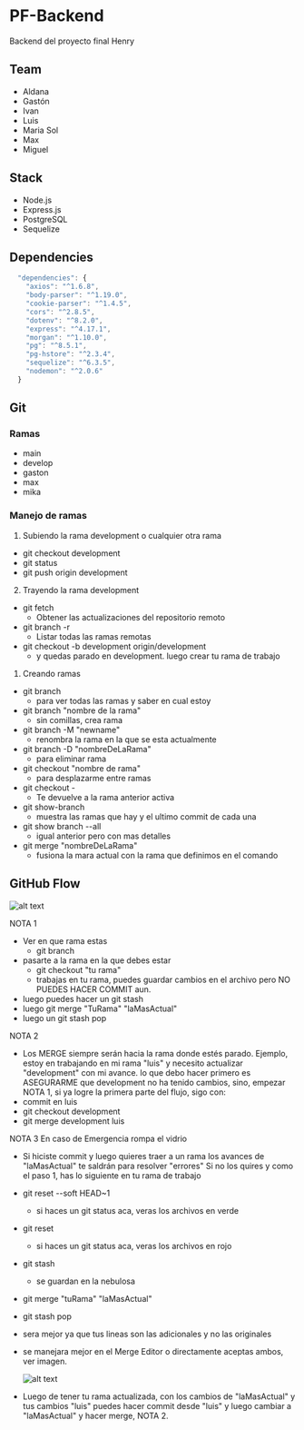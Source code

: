 # PF-Backend

Backend del proyecto final Henry

## Team

- Aldana
- Gastón
- Ivan
- Luis
- Maria Sol
- Max
- Miguel

## Stack

- Node.js
- Express.js
- PostgreSQL
- Sequelize

## Dependencies

```js
  "dependencies": {
    "axios": "^1.6.8",
    "body-parser": "^1.19.0",
    "cookie-parser": "^1.4.5",
    "cors": "^2.8.5",
    "dotenv": "^8.2.0",
    "express": "^4.17.1",
    "morgan": "^1.10.0",
    "pg": "^8.5.1",
    "pg-hstore": "^2.3.4",
    "sequelize": "^6.3.5",
    "nodemon": "^2.0.6"
  }
```

## Git

### Ramas

- main
- develop
- gaston
- max
- mika

### Manejo de ramas

1. Subiendo la rama development o cualquier otra rama

- git checkout development
- git status
- git push origin development

2. Trayendo la rama development

- git fetch
  - Obtener las actualizaciones del repositorio remoto
- git branch -r
  - Listar todas las ramas remotas
- git checkout -b development origin/development
  - y quedas parado en development. luego crear tu rama de trabajo

1. Creando ramas

- git branch
  - para ver todas las ramas y saber en cual estoy
- git branch "nombre de la rama"
  - sin comillas, crea rama
- git branch -M "newname"
  - renombra la rama en la que se esta actualmente
- git branch -D "nombreDeLaRama"
  - para eliminar rama
- git checkout "nombre de rama"
  - para desplazarme entre ramas
-	git checkout -
	-	Te devuelve a la rama anterior activa
- git show-branch
  - muestra las ramas que hay y el ultimo commit de cada una
- git show branch --all
  - igual anterior pero con mas detalles
- git merge "nombreDeLaRama"
  - fusiona la mara actual con la rama que definimos en el comando

## GitHub Flow

  ![alt text](GitFlow.png)

NOTA 1

- Ver en que rama estas
  - git branch
- pasarte a la rama en la que debes estar
  - git checkout "tu rama"
  - trabajas en tu rama, puedes guardar cambios en el archivo pero NO PUEDES HACER COMMIT aun.
- luego puedes hacer un git stash
- luego git merge "TuRama" "laMasActual"
- luego un git stash pop

NOTA 2

- Los MERGE siempre serán hacia la rama donde estés parado.
Ejemplo, estoy en trabajando en mi rama "luis" y necesito actualizar "development" con mi avance.
lo que debo hacer primero es ASEGURARME que development no ha tenido cambios, sino, empezar NOTA 1,
si ya logre la primera parte del flujo, sigo con:
- commit en luis
- git checkout development
- git merge development luis

NOTA 3
En caso de Emergencia rompa el vidrio

- Si hiciste commit y luego quieres traer a un rama los avances
  de "laMasActual" te saldrán para resolver "errores"
Si no los quires y como el paso 1,  has lo siguiente en tu rama de trabajo
- git reset --soft HEAD~1
  - si haces un git status aca, veras los archivos en verde
- git reset
  - si haces un git status aca, veras los archivos en rojo
- git stash
  - se guardan en la nebulosa
- git merge "tuRama" "laMasActual"
- git stash pop
- sera mejor ya que tus lineas son las adicionales y no las originales
- se manejara mejor en el Merge Editor o directamente aceptas ambos, ver imagen.
  
  ![alt text](image.png)

- Luego de tener tu rama actualizada, con los cambios de "laMasActual" y tus cambios "luis"
   puedes hacer commit desde "luis" y luego cambiar a "laMasActual" y hacer merge, NOTA 2.
